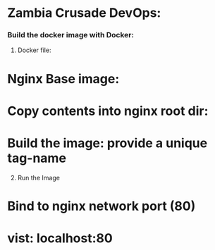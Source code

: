 

# Zambia Crusade DevOps:


### Build the docker image with Docker:

1. Docker file:
# Nginx Base image:
# Copy contents into nginx root dir:
# Build the image: provide a unique tag-name

 2. Run the Image
 # Bind to nginx network port (80)
 # vist: localhost:80